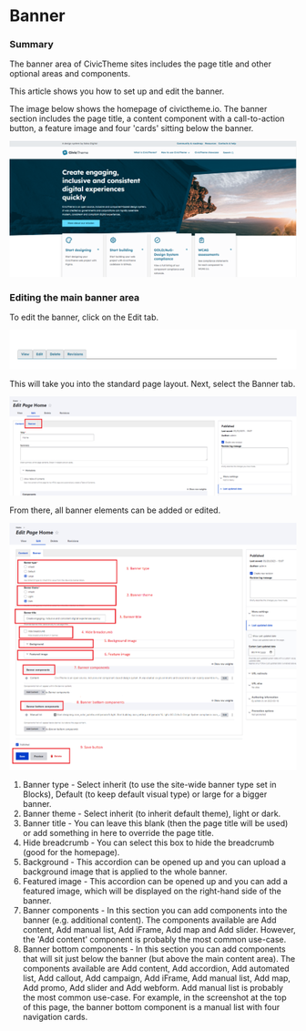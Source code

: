 # Banner

### Summary

The banner area of CivicTheme sites includes the page title and other optional areas and components.&#x20;

This article shows you how to set up and edit the banner.&#x20;

The image below shows the homepage of civictheme.io. The banner section includes the page title, a content component with a call-to-action button, a feature image and four 'cards' sitting below the banner.&#x20;

![](<../../.gitbook/assets/image (88).png>)



### Editing the main banner area

To edit the banner, click on the Edit tab.

![](<../../.gitbook/assets/image (72).png>)

This will take you into the standard page layout. Next, select the Banner tab.

![](<../../.gitbook/assets/image (3).png>)

From there, all banner elements can be added or edited.

![](<../../.gitbook/assets/image (70).png>)

1. Banner type - Select inherit (to use the site-wide banner type set in Blocks), Default (to keep default visual type) or large for a bigger banner.&#x20;
2. Banner theme - Select inherit (to inherit default theme), light or dark.
3. Banner title - You can leave this blank (then the page title will be used) or add something in here to override the page title.
4. Hide breadcrumb - You can select this box to hide the breadcrumb (good for the homepage).
5. Background - This accordion can be opened up and you can upload a background image that is applied to the whole banner.
6. Featured image - This accordion can be opened up and you can add a featured image, which will be displayed on the right-hand side of the banner.
7. Banner components - In this section you can add components into the banner (e.g. additional content). The components available are Add content, Add manual list, Add iFrame, Add map and Add slider. However, the 'Add content' component is probably the most common use-case.&#x20;
8. Banner bottom components - In this section you can add components that will sit just below the banner (but above the main content area). The components available are Add content, Add accordion, Add automated list, Add callout, Add campaign, Add iFrame, Add manual list, Add map, Add promo, Add slider and Add webform. Add manual list is probably the most common use-case. For example, in the screenshot at the top of this page, the banner bottom component is a manual list with four navigation cards. &#x20;
